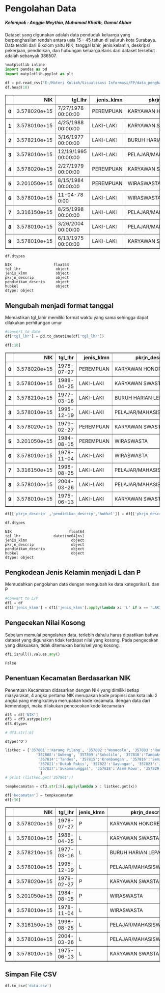 
# Pengolahan Data

##### Kelompok : Anggie Meythia, Muhamad Khotib, Gamal Akbar

Dataset yang digunakan adalah data penduduk keluarga yang berpenghasilan rendah antara usia 15 – 45 tahun 
di seluruh kota Surabaya. Data terdiri dari 6 kolom yaitu NIK, tanggal lahir, jenis kelamin, deskripsi pekerjaan, 
pendidikan, dan hubungan keluarga.Baris dari dataset tersebut adalah sebanyak 386507. 


```python
%matplotlib inline
import pandas as pd
import matplotlib.pyplot as plt
```


```python
df = pd.read_csv('E:/Materi Kuliah/Visualisasi Informasi/FP/data_penghasilanrendah.csv')
df.head(10)
```




<div>
<style scoped>
    .dataframe tbody tr th:only-of-type {
        vertical-align: middle;
    }

    .dataframe tbody tr th {
        vertical-align: top;
    }

    .dataframe thead th {
        text-align: right;
    }
</style>
<table border="1" class="dataframe">
  <thead>
    <tr style="text-align: right;">
      <th></th>
      <th>NIK</th>
      <th>tgl_lhr</th>
      <th>jenis_klmn</th>
      <th>pkrjn_descrip</th>
      <th>pendidikan_descrip</th>
      <th>hubkel</th>
    </tr>
  </thead>
  <tbody>
    <tr>
      <th>0</th>
      <td>3.578020e+15</td>
      <td>7/27/1978 00:00:00</td>
      <td>PEREMPUAN</td>
      <td>KARYAWAN HONORER</td>
      <td>SLTA/SEDERAJAT</td>
      <td>ISTRI</td>
    </tr>
    <tr>
      <th>1</th>
      <td>3.578010e+15</td>
      <td>4/25/1988 00:00:00</td>
      <td>LAKI-LAKI</td>
      <td>KARYAWAN SWASTA</td>
      <td>SLTA/SEDERAJAT</td>
      <td>KEPALA KELUARGA</td>
    </tr>
    <tr>
      <th>2</th>
      <td>3.578210e+15</td>
      <td>3/16/1977 00:00:00</td>
      <td>LAKI-LAKI</td>
      <td>BURUH HARIAN LEPAS</td>
      <td>SLTP/SEDERAJAT</td>
      <td>KEPALA KELUARGA</td>
    </tr>
    <tr>
      <th>3</th>
      <td>3.578010e+15</td>
      <td>12/19/1995 00:00:00</td>
      <td>LAKI-LAKI</td>
      <td>PELAJAR/MAHASISWA</td>
      <td>SLTA/SEDERAJAT</td>
      <td>ANAK</td>
    </tr>
    <tr>
      <th>4</th>
      <td>3.578020e+15</td>
      <td>2/27/1979 00:00:00</td>
      <td>PEREMPUAN</td>
      <td>KARYAWAN SWASTA</td>
      <td>SLTA/SEDERAJAT</td>
      <td>ISTRI</td>
    </tr>
    <tr>
      <th>5</th>
      <td>3.201050e+15</td>
      <td>8/15/1984 00:00:00</td>
      <td>PEREMPUAN</td>
      <td>WIRASWASTA</td>
      <td>SLTP/SEDERAJAT</td>
      <td>ISTRI</td>
    </tr>
    <tr>
      <th>6</th>
      <td>3.578010e+15</td>
      <td>11-04-78 0:00</td>
      <td>LAKI-LAKI</td>
      <td>WIRASWASTA</td>
      <td>DIPLOMA IV/STRATA I</td>
      <td>KEPALA KELUARGA</td>
    </tr>
    <tr>
      <th>7</th>
      <td>3.316150e+15</td>
      <td>8/25/1998 00:00:00</td>
      <td>LAKI-LAKI</td>
      <td>PELAJAR/MAHASISWA</td>
      <td>TAMAT SD/SEDERAJAT</td>
      <td>ANAK</td>
    </tr>
    <tr>
      <th>8</th>
      <td>3.578010e+15</td>
      <td>3/26/2004 00:00:00</td>
      <td>LAKI-LAKI</td>
      <td>PELAJAR/MAHASISWA</td>
      <td>BELUM TAMAT SD/SEDERAJAT</td>
      <td>ANAK</td>
    </tr>
    <tr>
      <th>9</th>
      <td>3.578010e+15</td>
      <td>6/13/1975 00:00:00</td>
      <td>LAKI-LAKI</td>
      <td>KARYAWAN SWASTA</td>
      <td>SLTP/SEDERAJAT</td>
      <td>KEPALA KELUARGA</td>
    </tr>
  </tbody>
</table>
</div>




```python
df.dtypes
```




    NIK                   float64
    tgl_lhr                object
    jenis_klmn             object
    pkrjn_descrip          object
    pendidikan_descrip     object
    hubkel                 object
    dtype: object



## Mengubah menjadi format tanggal

Memastikan tgl_lahir memiliki format waktu yang sama sehingga dapat dilakukan perhitungan umur 


```python
#convert to date
df['tgl_lhr'] = pd.to_datetime(df['tgl_lhr'])
```


```python
df[:10]
```




<div>
<style scoped>
    .dataframe tbody tr th:only-of-type {
        vertical-align: middle;
    }

    .dataframe tbody tr th {
        vertical-align: top;
    }

    .dataframe thead th {
        text-align: right;
    }
</style>
<table border="1" class="dataframe">
  <thead>
    <tr style="text-align: right;">
      <th></th>
      <th>NIK</th>
      <th>tgl_lhr</th>
      <th>jenis_klmn</th>
      <th>pkrjn_descrip</th>
      <th>pendidikan_descrip</th>
      <th>hubkel</th>
    </tr>
  </thead>
  <tbody>
    <tr>
      <th>0</th>
      <td>3.578020e+15</td>
      <td>1978-07-27</td>
      <td>PEREMPUAN</td>
      <td>KARYAWAN HONORER</td>
      <td>SLTA/SEDERAJAT</td>
      <td>ISTRI</td>
    </tr>
    <tr>
      <th>1</th>
      <td>3.578010e+15</td>
      <td>1988-04-25</td>
      <td>LAKI-LAKI</td>
      <td>KARYAWAN SWASTA</td>
      <td>SLTA/SEDERAJAT</td>
      <td>KEPALA KELUARGA</td>
    </tr>
    <tr>
      <th>2</th>
      <td>3.578210e+15</td>
      <td>1977-03-16</td>
      <td>LAKI-LAKI</td>
      <td>BURUH HARIAN LEPAS</td>
      <td>SLTP/SEDERAJAT</td>
      <td>KEPALA KELUARGA</td>
    </tr>
    <tr>
      <th>3</th>
      <td>3.578010e+15</td>
      <td>1995-12-19</td>
      <td>LAKI-LAKI</td>
      <td>PELAJAR/MAHASISWA</td>
      <td>SLTA/SEDERAJAT</td>
      <td>ANAK</td>
    </tr>
    <tr>
      <th>4</th>
      <td>3.578020e+15</td>
      <td>1979-02-27</td>
      <td>PEREMPUAN</td>
      <td>KARYAWAN SWASTA</td>
      <td>SLTA/SEDERAJAT</td>
      <td>ISTRI</td>
    </tr>
    <tr>
      <th>5</th>
      <td>3.201050e+15</td>
      <td>1984-08-15</td>
      <td>PEREMPUAN</td>
      <td>WIRASWASTA</td>
      <td>SLTP/SEDERAJAT</td>
      <td>ISTRI</td>
    </tr>
    <tr>
      <th>6</th>
      <td>3.578010e+15</td>
      <td>1978-11-04</td>
      <td>LAKI-LAKI</td>
      <td>WIRASWASTA</td>
      <td>DIPLOMA IV/STRATA I</td>
      <td>KEPALA KELUARGA</td>
    </tr>
    <tr>
      <th>7</th>
      <td>3.316150e+15</td>
      <td>1998-08-25</td>
      <td>LAKI-LAKI</td>
      <td>PELAJAR/MAHASISWA</td>
      <td>TAMAT SD/SEDERAJAT</td>
      <td>ANAK</td>
    </tr>
    <tr>
      <th>8</th>
      <td>3.578010e+15</td>
      <td>2004-03-26</td>
      <td>LAKI-LAKI</td>
      <td>PELAJAR/MAHASISWA</td>
      <td>BELUM TAMAT SD/SEDERAJAT</td>
      <td>ANAK</td>
    </tr>
    <tr>
      <th>9</th>
      <td>3.578010e+15</td>
      <td>1975-06-13</td>
      <td>LAKI-LAKI</td>
      <td>KARYAWAN SWASTA</td>
      <td>SLTP/SEDERAJAT</td>
      <td>KEPALA KELUARGA</td>
    </tr>
  </tbody>
</table>
</div>




```python
df[['pkrjn_descrip' ,'pendidikan_descrip','hubkel']] = df[['pkrjn_descrip' ,'pendidikan_descrip','hubkel']].astype(str)

```


```python
df.dtypes
```




    NIK                          float64
    tgl_lhr               datetime64[ns]
    jenis_klmn                    object
    pkrjn_descrip                 object
    pendidikan_descrip            object
    hubkel                        object
    dtype: object



## Pengkodean Jenis Kelamin menjadi L dan P

Memudahkan pengolahan data dengan mengubah ke data kategorikal L dan P


```python
#Convert to L/P
df1 = df
df1['jenis_klmn'] = df1['jenis_klmn'].apply(lambda x: 'L' if x == 'LAKI-LAKI' else 'P')
```

## Pengecekan Nilai Kosong

Sebelum memulai pengolahan data, terlebih dahulu harus dipastikan bahwa 
dataset yang digunakan tidak terdapat nilai yang kosong. 
Pada pengecekan yang dilakuakan, tidak ditemukan baris/sel yang kosong.


```python
df1.isnull().values.any()
```




    False



## Penentuan Kecamatan Berdasarkan NIK

Penentuan Kecamatan didasarkan dengan NIK yang dimiliki setiap masyarakat, 4 angka pertama NIK merupakan kode propinsi dan kota
lalu 2 angka yang mengikutinya merupakan kode kecamata. dengan data dari kemendagri, maka dilakukan pencocokan
kode kecamatan


```python
df3 = df['NIK']
df3 = df3.astype(str)
df3.dtypes

# df3.str[:6]
```




    dtype('O')




```python
listkec = {'357801':'Karang Pilang', '357802':'Wonocolo', '357803':'Rungkut', '357804':'Wonokromo', '357805':'Tegalsari', '357806':'Sawahan', '357807':'Genteng',
              '357808':'Gubeng', '357809':'Sukolilo', '357810':'Tambaksari', '357811':'Simokerto', '357812':'Pabean Cantian', '357813':'Bubutan', 
               '357814':'Tandes', '357815':'Krembangan', '357816':'Semampir', '357817':'Kenjeran', '357818':'Lakarsantri', '357819':'Benowo', '357820':'Wiyung',
               '357821':'Dukuh Pakis', '357822':'Gayungan', '357823':'Jambangan', '357824':'Tenggilis Mejoyo', '357825':'Gunung Anyar', '357826':'Mulyorejo',
               '357827':'Sukomanunggal', '357828':'Asem Rowo', '357829':'Bulak', '357830':'Pakal', '357831':'Sambikerep'
                }
# print (listkec.get('357801'))

tempkecamatan = df3.str[:6].apply(lambda x : listkec.get(x))

df['kecamatan'] = tempkecamatan
df[:10]


```




<div>
<style scoped>
    .dataframe tbody tr th:only-of-type {
        vertical-align: middle;
    }

    .dataframe tbody tr th {
        vertical-align: top;
    }

    .dataframe thead th {
        text-align: right;
    }
</style>
<table border="1" class="dataframe">
  <thead>
    <tr style="text-align: right;">
      <th></th>
      <th>NIK</th>
      <th>tgl_lhr</th>
      <th>jenis_klmn</th>
      <th>pkrjn_descrip</th>
      <th>pendidikan_descrip</th>
      <th>hubkel</th>
      <th>kecamatan</th>
    </tr>
  </thead>
  <tbody>
    <tr>
      <th>0</th>
      <td>3.578020e+15</td>
      <td>1978-07-27</td>
      <td>P</td>
      <td>KARYAWAN HONORER</td>
      <td>SLTA/SEDERAJAT</td>
      <td>ISTRI</td>
      <td>Wonocolo</td>
    </tr>
    <tr>
      <th>1</th>
      <td>3.578010e+15</td>
      <td>1988-04-25</td>
      <td>L</td>
      <td>KARYAWAN SWASTA</td>
      <td>SLTA/SEDERAJAT</td>
      <td>KEPALA KELUARGA</td>
      <td>Karang Pilang</td>
    </tr>
    <tr>
      <th>2</th>
      <td>3.578210e+15</td>
      <td>1977-03-16</td>
      <td>L</td>
      <td>BURUH HARIAN LEPAS</td>
      <td>SLTP/SEDERAJAT</td>
      <td>KEPALA KELUARGA</td>
      <td>Dukuh Pakis</td>
    </tr>
    <tr>
      <th>3</th>
      <td>3.578010e+15</td>
      <td>1995-12-19</td>
      <td>L</td>
      <td>PELAJAR/MAHASISWA</td>
      <td>SLTA/SEDERAJAT</td>
      <td>ANAK</td>
      <td>Karang Pilang</td>
    </tr>
    <tr>
      <th>4</th>
      <td>3.578020e+15</td>
      <td>1979-02-27</td>
      <td>P</td>
      <td>KARYAWAN SWASTA</td>
      <td>SLTA/SEDERAJAT</td>
      <td>ISTRI</td>
      <td>Wonocolo</td>
    </tr>
    <tr>
      <th>5</th>
      <td>3.201050e+15</td>
      <td>1984-08-15</td>
      <td>P</td>
      <td>WIRASWASTA</td>
      <td>SLTP/SEDERAJAT</td>
      <td>ISTRI</td>
      <td>None</td>
    </tr>
    <tr>
      <th>6</th>
      <td>3.578010e+15</td>
      <td>1978-11-04</td>
      <td>L</td>
      <td>WIRASWASTA</td>
      <td>DIPLOMA IV/STRATA I</td>
      <td>KEPALA KELUARGA</td>
      <td>Karang Pilang</td>
    </tr>
    <tr>
      <th>7</th>
      <td>3.316150e+15</td>
      <td>1998-08-25</td>
      <td>L</td>
      <td>PELAJAR/MAHASISWA</td>
      <td>TAMAT SD/SEDERAJAT</td>
      <td>ANAK</td>
      <td>None</td>
    </tr>
    <tr>
      <th>8</th>
      <td>3.578010e+15</td>
      <td>2004-03-26</td>
      <td>L</td>
      <td>PELAJAR/MAHASISWA</td>
      <td>BELUM TAMAT SD/SEDERAJAT</td>
      <td>ANAK</td>
      <td>Karang Pilang</td>
    </tr>
    <tr>
      <th>9</th>
      <td>3.578010e+15</td>
      <td>1975-06-13</td>
      <td>L</td>
      <td>KARYAWAN SWASTA</td>
      <td>SLTP/SEDERAJAT</td>
      <td>KEPALA KELUARGA</td>
      <td>Karang Pilang</td>
    </tr>
  </tbody>
</table>
</div>



## Simpan File CSV 


```python
df.to_csv('data.csv')
```
